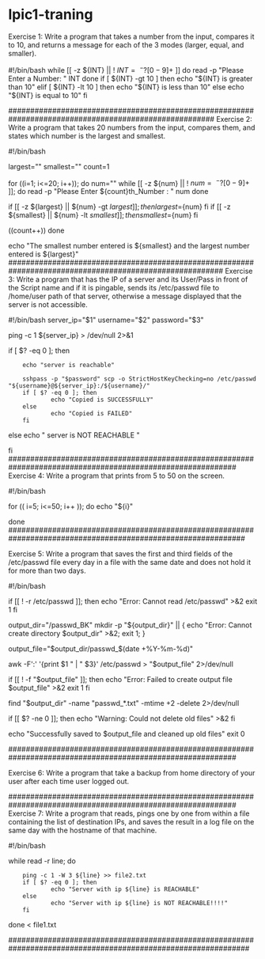 # lpic1-traning

Exercise 1: Write a program that takes a number from the input, compares it to 10, and
returns a message for each of the 3 modes (larger, equal, and smaller).

#!/bin/bash
while [[ -z ${INT} || ! ${INT} =~ ^-?[0-9]+$ ]]
do
    read -p "Please Enter a Number: " INT
done
if [ ${INT} -gt 10 ]
then
    echo "${INT} is greater than 10"
elif [ ${INT} -lt 10 ]
then
    echo "${INT} is less than 10"
else
    echo "${INT} is equal to 10"
fi

#######################################################################################################
Exercise 2: Write a program that takes 20 numbers from the input, compares them, and
states which number is the largest and smallest.


#!/bin/bash

largest=""
smallest=""
count=1

for ((i=1; i<=20; i++)); do
  num=""
  while [[ -z ${num} || ! ${num} =~ ^-?[0-9]+$ ]]; do
    read -p "Please Enter ${count}th_Number : " num
  done

  if [[ -z ${largest} || ${num} -gt ${largest} ]]; then
    largest=${num}
  fi
  if [[ -z ${smallest} || ${num} -lt ${smallest} ]]; then
    smallest=${num}
  fi

  ((count++))
done

echo "The smallest number entered is ${smallest} and the largest number entered is ${largest}"
#########################################################################################################
Exercise 3: Write a program that has the IP of a server and its User/Pass in front of the Script
name and if it is pingable, sends its /etc/passwd file to /home/user path of that server,
otherwise a message displayed that the server is not accessible.

#!/bin/bash
server_ip="$1"
username="$2"
password="$3"

ping -c 1 ${server_ip} > /dev/null 2>&1

if [ $? -eq 0 ]; then

        echo "server is reachable"

        sshpass -p "$password" scp -o StrictHostKeyChecking=no /etc/passwd "${username}@${server_ip}:/${username}/"
        if [ $? -eq 0 ]; then
                echo "Copied is SUCCESSFULLY"
        else
                echo "Copied is FAILED"
        fi
else
        echo " server is NOT REACHABLE "

fi
############################################################################################################
Exercise 4: Write a program that prints from 5 to 50 on the screen.



#!/bin/bash


for (( i=5; i<=50; i++ )); do
        echo "${i}"


done
##############################################################################################################

Exercise 5: Write a program that saves the first and third fields of the /etc/passwd file every
day in a file with the same date and does not hold it for more than two days.


#!/bin/bash


if [[ ! -r /etc/passwd ]]; then
  echo "Error: Cannot read /etc/passwd" >&2
  exit 1
fi

output_dir="/passwd_BK"
mkdir -p "${output_dir}" || { echo "Error: Cannot create directory $output_dir" >&2; exit 1; }

output_file="$output_dir/passwd_$(date +%Y-%m-%d)"

awk -F':' '{print $1 " | " $3}' /etc/passwd > "$output_file" 2>/dev/null

if [[ ! -f "$output_file" ]]; then
  echo "Error: Failed to create output file $output_file" >&2
  exit 1
fi

find "$output_dir" -name "passwd_*.txt" -mtime +2 -delete 2>/dev/null

if [[ $? -ne 0 ]]; then
  echo "Warning: Could not delete old files" >&2
fi

echo "Successfully saved to $output_file and cleaned up old files"
exit 0

############################################################################################################

Exercise 6: Write a program that take a backup from home directory of your user after each
time user logged out.


############################################################################################################
Exercise 7: Write a program that reads, pings one by one from within a file containing the list
of destination IPs, and saves the result in a log file on the same day with the hostname of
that machine.


#!/bin/bash




while read -r line; do


        ping -c 1 -W 3 ${line} >> file2.txt
        if [ $? -eq 0 ]; then
                echo "Server with ip ${line} is REACHABLE"
        else
                echo "Server with ip ${line} is NOT REACHABLE!!!!"
        fi
done < file1.txt

###############################################################################################################



